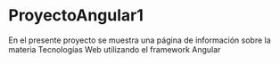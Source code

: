 # ProyectoAngular1
En el presente proyecto se muestra una página de información sobre la materia Tecnologías Web utilizando el framework Angular
